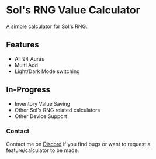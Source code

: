 # Sol's RNG Value Calculator

A simple calculator for Sol's RNG.


## Features

- All 94 Auras
- Multi Add
- Light/Dark Mode switching


## In-Progress

- Inventory Value Saving
- Other Sol's RNG related calculators
- Other Device Support


### Contact
Contact me on [Discord](https://discordapp.com/users/1018875765565177976) if you find bugs or want to request a feature/calculator to be made.
